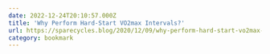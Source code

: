 ```yaml
---
date: 2022-12-24T20:10:57.000Z
title: 'Why Perform Hard-Start VO2max Intervals?'
url: https://sparecycles.blog/2020/12/09/why-perform-hard-start-vo2max-intervals/
category: bookmark
---
```

